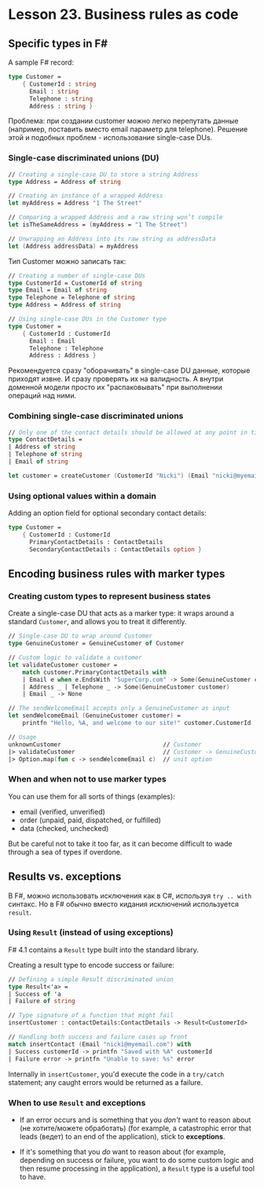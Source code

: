 # Lesson 23. Business rules as code

## Specific types in F#

A sample F# record:

```fsharp
type Customer =
    { CustomerId : string
      Email : string
      Telephone : string
      Address : string }
```

Проблема: при создании customer можно легко перепутать данные (например, поставить вместо email
параметр для telephone). Решение этой и подобных проблем - использование single-case DUs.

### Single-case discriminated unions (DU)

```fsharp
// Creating a single-case DU to store a string Address
type Address = Address of string

// Creating an instance of a wrapped Address
let myAddress = Address "1 The Street"

// Comparing a wrapped Address and a raw string won’t compile
let isTheSameAddress = (myAddress = "1 The Street")

// Unwrapping an Address into its raw string as addressData
let (Address addressData) = myAddress
```

Тип Customer можно записать так:

```fsharp
// Creating a number of single-case DUs
type CustomerId = CustomerId of string
type Email = Email of string
type Telephone = Telephone of string
type Address = Address of string

// Using single-case DUs in the Customer type
type Customer =
    { CustomerId : CustomerId
      Email : Email
      Telephone : Telephone
      Address : Address }
```

Рекомендуется сразу "оборачивать" в single-case DU данные, которые приходят извне. И сразу
проверять их на валидность. А внутри доменной модели просто их "распаковывать" при выполнении
операций над ними.

### Combining single-case discriminated unions

```fsharp
// Only one of the contact details should be allowed at any point in time.
type ContactDetails =
| Address of string
| Telephone of string
| Email of string

let customer = createCustomer (CustomerId "Nicki") (Email "nicki@myemail.com")
```

### Using optional values within a domain

Adding an option field for optional secondary contact details:

```fsharp
type Customer =
    { CustomerId : CustomerId
      PrimaryContactDetails : ContactDetails
      SecondaryContactDetails : ContactDetails option }
```

## Encoding business rules with marker types

### Creating custom types to represent business states

Create a single-case DU that acts as a marker type: it wraps around a standard `Customer`, and
allows you to treat it differently.

```fsharp
// Single-case DU to wrap around Customer
type GenuineCustomer = GenuineCustomer of Customer

// Custom logic to validate a customer
let validateCustomer customer =
    match customer.PrimaryContactDetails with
    | Email e when e.EndsWith "SuperCorp.com" -> Some(GenuineCustomer customer)
    | Address _ | Telephone _ -> Some(GenuineCustomer customer)
    | Email _ -> None

// The sendWelcomeEmail accepts only a GenuineCustomer as input
let sendWelcomeEmail (GenuineCustomer customer) =
    printfn "Hello, %A, and welcome to our site!" customer.CustomerId

// Usage
unknownCustomer                             // Customer
|> validateCustomer                         // Customer -> GenuineCustomer option
|> Option.map(fun c -> sendWelcomeEmail c)  // unit option
```

### When and when not to use marker types

You can use them for all sorts of things (examples):

* email (verified, unverified)
* order (unpaid, paid, dispatched, or fulfilled)
* data (checked, unchecked)

But be careful not to take it too far, as it can become difficult to wade through a sea of
types if overdone.

## Results vs. exceptions

В F#, можно использовать исключения как в C#, используя `try .. with` синтакс.
Но в F# обычно вместо кидания исключений используется `result`.

### Using `Result` (instead of using exceptions)

F# 4.1 contains a `Result` type built into the standard library.

Creating a result type to encode success or failure:

```fsharp
// Defining a simple Result discriminated union
type Result<'a> =
| Success of 'a
| Failure of string
```

```fsharp
// Type signature of a function that might fail
insertCustomer : contactDetails:ContactDetails -> Result<CustomerId>

// Handling both success and failure cases up front
match insertContact (Email "nicki@myemail.com") with
| Success customerId -> printfn "Saved with %A" customerId
| Failure error -> printfn "Unable to save: %s" error
```

Internally in `insertCustomer`, you'd execute the code in a `try/catch` statement;
any caught errors would be returned as a failure.

### When to use `Result` and exceptions

* If an error occurs and is something that you *don't* want to reason
about (не хотите/можете обработать) (for example, a catastrophic error that leads (ведет) to an
end of the application), stick to **exceptions**.

* If it's something that you *do* want to reason about (for example, depending
on success or failure, you want to do some custom logic and then resume processing
in the application), a `Result` type is a useful tool to have.
